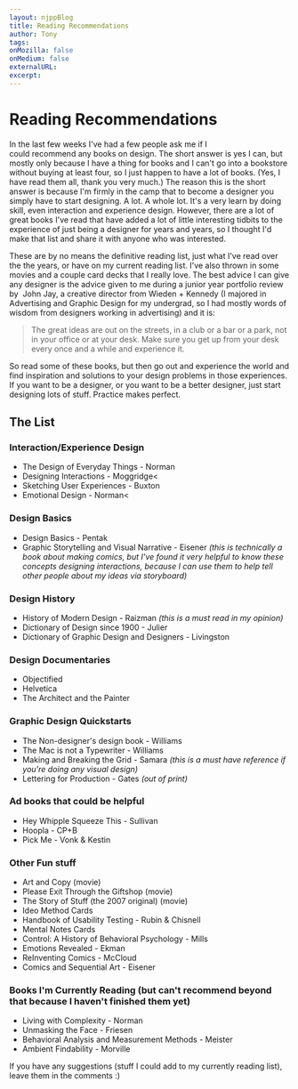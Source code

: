 ```yaml
---
layout: njppBlog
title: Reading Recommendations
author: Tony
tags: 
onMozilla: false
onMedium: false
externalURL: 
excerpt: 
---
```


# Reading Recommendations

In the last few weeks I've had a few people ask me if I could recommend any books on design. The short answer is yes I can, but mostly only because I have a thing for books and I can't go into a bookstore without buying at least four, so I just happen to have a lot of books. (Yes, I have read them all, thank you very much.) The reason this is the short answer is because I'm firmly in the camp that to become a designer you simply have to start designing. A lot. A whole lot. It's a very learn by doing skill, even interaction and experience design. However, there are a lot of great books I've read that have added a lot of little interesting tidbits to the experience of just being a designer for years and years, so I thought I'd make that list and share it with anyone who was interested.

These are by no means the definitive reading list, just what I've read over the the years, or have on my current reading list. I've also thrown in some movies and a couple card decks that I really love. The best advice I can give any designer is the advice given to me during a junior year portfolio review by  John Jay, a creative director from Wieden + Kennedy (I majored in Advertising and Graphic Design for my undergrad, so I had mostly words of wisdom from designers working in advertising) and it is:

>The great ideas are out on the streets, in a club or a bar or a park, not in your office or at your desk. Make sure you get up from your desk every once and a while and experience it.

So read some of these books, but then go out and experience the world and find inspiration and solutions to your design problems in those experiences. If you want to be a designer, or you want to be a better designer, just start designing lots of stuff. Practice makes perfect.

## The List

### Interaction/Experience Design

* The Design of Everyday Things - Norman
* Designing Interactions - Moggridge<
* Sketching User Experiences - Buxton
* Emotional Design - Norman<

### Design Basics
* Design Basics - Pentak
* Graphic Storytelling and Visual Narrative - Eisener _(this is technically a book about making comics, but I've found it very helpful to know these concepts designing interactions, because I can use them to help tell other people about my ideas via storyboard)_

### Design History
* History of Modern Design - Raizman _(this is a must read in my opinion)_
* Dictionary of Design since 1900 - Julier 
* Dictionary of Graphic Design and Designers - Livingston

### Design Documentaries
* Objectified
* Helvetica
* The Architect and the Painter

### Graphic Design Quickstarts
* The Non-designer's design book - Williams
* The Mac is not a Typewriter - Williams
* Making and Breaking the Grid - Samara _(this is a must have reference if you're doing any visual design)_
* Lettering for Production - Gates _(out of print)_

### Ad books that could be helpful
* Hey Whipple Squeeze This - Sullivan
* Hoopla - CP+B
* Pick Me - Vonk &amp; Kestin

### Other Fun stuff
* Art and Copy (movie)
* Please Exit Through the Giftshop (movie)
* The Story of Stuff (the 2007 original) (movie)
* Ideo Method Cards
* Handbook of Usability Testing - Rubin &amp; Chisnell
* Mental Notes Cards
* Control: A History of Behavioral Psychology - Mills
* Emotions Revealed - Ekman
* ReInventing Comics - McCloud
* Comics and Sequential Art - Eisener 

### Books I'm Currently Reading (but can't recommend beyond that because I haven't finished them yet)
* Living with Complexity - Norman
* Unmasking the Face - Friesen
* Behavioral Analysis and Measurement Methods - Meister
* Ambient Findability - Morville

If you have any suggestions (stuff I could add to my currently reading list), leave them in the comments :)